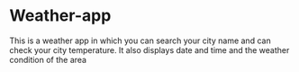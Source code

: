 # Weather-app
This is a weather app in which you can search your city name and can check your city temperature. It also displays  date and time and the weather condition of the area
